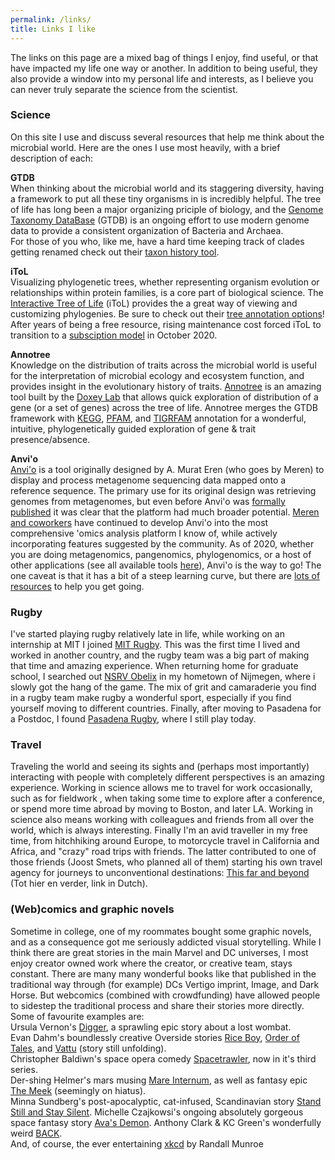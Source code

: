 ```yaml
---
permalink: /links/
title: Links I like
--- 
```

The links on this page are a mixed bag of things I enjoy, find useful, or that have impacted my life one way or another.
In addition to being useful, they also provide a window into my personal life and interests,
as I believe you can never truly separate the science from the scientist.   

### Science  
On this site I use and discuss several resources that help me think about the microbial world. Here are the ones I use most heavily, with a brief description of each:

**GTDB**  
When thinking about the microbial world and its staggering diversity, having a framework to put all these tiny organisms in is incredibly helpful.
The tree of life has long been a major organizing priciple of biology, 
and the [Genome Taxonomy DataBase](https://gtdb.ecogenomic.org/) (GTDB) is an ongoing effort to use modern genome data to provide a consistent organization of Bacteria and Archaea.  
For those of you who, like me, have a hard time keeping track of clades getting renamed check out their [taxon history tool](https://gtdb.ecogenomic.org/taxon_history/).
  
**iToL**  
Visualizing phylogenetic trees, whether representing organism evolution or relationships within protein families, is a core part of biological science. 
The [Interactive Tree of Life](https://itol.embl.de/) (iToL) provides the a great way of viewing and customizing phylogenies. 
Be sure to check out their [tree annotation options](https://itol.embl.de/help.cgi#annot)!  
After years of being a free resource, rising maintenance cost forced iToL to transition to a [subsciption model](https://itol.embl.de/infoReg.cgi?f=a) in October 2020.  
   
**Annotree**  
Knowledge on the distribution of traits across the microbial world is useful for the interpretation of microbial ecology and ecosystem function,
and provides insight in the evolutionary history of traits. [Annotree](http://annotree.uwaterloo.ca/) is an amazing tool 
built by the [Doxey Lab](http://doxey.uwaterloo.ca/) that allows quick exploration of distribution of a gene (or a set of genes) across the tree of life.
Annotree merges the GTDB framework with [KEGG](https://www.genome.jp/kegg/), [PFAM](https://pfam.xfam.org/),
and [TIGRFAM](http://tigrfams.jcvi.org/cgi-bin/index.cgi) annotation for a wonderful, intuitive, 
phylogenetically guided exploration of gene & trait presence/absence.   
  
**Anvi'o**  
[Anvi'o](http://merenlab.org/software/anvio/) is a tool originally designed by A. Murat Eren (who goes by Meren) to display and process metagenome 
sequencing data mapped onto a reference sequence. The primary use for its original design was retrieving genomes from metagenomes, but even before Anvi'o
was [formally published](https://peerj.com/articles/1319/) it was clear that the platform had much broader potential. 
[Meren and coworkers](http://merenlab.org/people/) have continued to develop Anvi'o into the most comprehensive 'omics analysis platform I know of, 
while actively incorporating features suggested by the community. As of 2020, whether you are doing metagenomics, pangenomics, phylogenomics, 
or a host of other applications (see all available tools [here](http://merenlab.org/software/anvio/vignette/)), Anvi'o is the way to go!
The one caveat is that it has a bit of a steep learning curve, but there are [lots of resources](http://merenlab.org/2019/10/07/getting-help/) 
to help you get going.  
  
  
### Rugby
I've started playing rugby relatively late in life, while working on an internship at MIT I joined [MIT Rugby](http://rugby.mit.edu/). 
This was the first time I lived and worked in another country, and the rugby team was a big part of making that time and amazing experience. 
When returning home for graduate school, I searched out [NSRV Obelix](http://www.nsrvobelix.nl/) in my hometown of Nijmegen, where i slowly got the hang of the game.
The mix of grit and camaraderie you find in a rugby team make rugby a wonderful sport, especially if you find yourself moving to different countries.
Finally, after moving to Pasadena for a Postdoc, I found [Pasadena Rugby](https://www.pasadenarfc.com/), where I still play today.   
  
  
### Travel  
Traveling the world and seeing its sights and (perhaps most importantly) interacting with people with completely different perspectives is an amazing 
experience. Working in science allows me to travel for work occasionally, such as for fieldwork , when taking some time to explore after a conference,
or spend more time abroad by moving to Boston, and later LA. Working in science also means working with colleagues and friends from all over the world, 
which is always interesting. Finally I'm an avid traveller in my free time, from hitchhiking around Europe, to motorcycle travel in California and Africa,
and "crazy" road trips with friends. The latter contributed to one of those friends (Joost Smets, who planned all of them) starting his own travel agency 
for journeys to unconventional destinations: [This far and beyond](https://tothierenverder.nl/) (Tot hier en verder, link in Dutch).    
  
  
### (Web)comics and graphic novels  
Sometime in college, one of my roommates bought some graphic novels, and as a consequence got me seriously addicted visual storytelling. While I think
there are great stories in the main Marvel and DC universes, I most enjoy creator owned work where the creator, or creative team, stays constant.
There are many many wonderful books like that published in the traditional way through (for example) DCs Vertigo imprint, Image, and Dark Horse.
But webcomics (combined with crowdfunding) have allowed people to sidestep the traditional process and share their stories more directly. 
Some of favourite examples are:  
Ursula Vernon's [Digger](https://diggercomic.com/), a sprawling epic story about a lost wombat.  
Evan Dahm's boundlessly creative Overside stories [Rice Boy](http://www.rice-boy.com/see/), [Order of Tales](http://www.rice-boy.com/order/), 
and [Vattu](http://rice-boy.com/vattu/) (story still unfolding).  
Christopher Baldiwn's space opera comedy [Spacetrawler](https://www.baldwinpage.com/spacetrawler/2010/01/01/spacetrawler-4/), now in it's third series.  
Der-shing Helmer's mars musing [Mare Internum](https://www.marecomic.com/), as well as fantasy epic [The Meek](https://www.meekcomic.com/)
(seemingly on hiatus).  
Minna Sundberg's post-apocalyptic, cat-infused, Scandinavian story [Stand Still and Stay Silent](https://www.sssscomic.com/).
Michelle Czajkowsi's ongoing absolutely gorgeous space fantasy story [Ava's Demon](https://www.avasdemon.com/).
Anthony Clark & KC Green's wonderfully weird [BACK](https://www.backcomic.com/).   
And, of course, the ever entertaining [xkcd](https://xkcd.com/) by Randall Munroe
